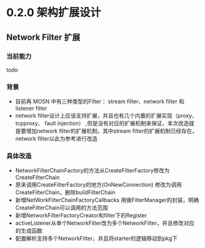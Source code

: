 # 0.2.0 架构扩展设计

## Network Filter 扩展

### 当前能力
todo
### 背景
+ 目前再 MOSN 中有三种类型的Filter： stream filter、network filter 和 listener filter
+ network filter设计上应该支持扩展，并且也有几个内置的扩展实现（proxy、tcpproxy、 fault injection）
,但是没有对应的扩展机制来保证，本次改造就是要增加network filter的扩展机制，其中stream filter的扩展机制已经存在，
network filter以此为参考进行改造

### 具体改造
+ NetworkFilterChainFactory的方法从CreateFilterFactory修改为CreateFilterChain
+ 原来调用CreateFilterFactory的地方(OnNewConnection) 修改为调用CreateFilterChain，删除buildFilterChain
+ 新增NetWorkFilterChainFactoryCallbacks 用做FilterManager的封装，明确CreateFilterChain可以调用的方法范围
+ 新增NetworkFilterFactoryCreator和filter下的Register
+ activeListener从单个NetworkFilter改为多个NetworkFilter，并且修改对应的生成函数
+ 配置解析支持多个NetworkFilter，并且将starter的逻辑移动到pkg下
